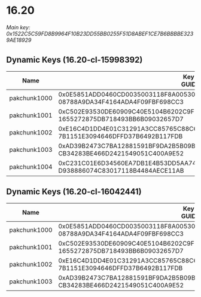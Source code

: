 # 16.20

###### Main key: 0x1522C5C59FD8B9964F10B23DD55BB0255F51D8ABEF1CE7B6BBBBE3239AE18929

## Dynamic Keys (16.20-cl-15998392)

| Name         | Key<br/>GUID                                                                                            |
|--------------|---------------------------------------------------------------------------------------------------------|
| pakchunk1000 | 0x0E5851ADD0460CD0035003118F8A00530C11DA3DF736BD99360D825378B5FCF8<br/>08788A9DA34F4164ADA4F09FBF698CC3 |
| pakchunk1001 | 0xC502E93530DE60909C40E5104B6202C9F072BE13D4DE70B971F2516CF4AE81D6<br/>1655272875DB718493BB6B09032657D7 |
| pakchunk1002 | 0xE16C4D1DD4E01C31291A3CC85765C88C63B8D64CA2C2080542976AF32FA8D636<br/>7B1151E3094646DFFD37B6492B117FDB |
| pakchunk1003 | 0xAD39B2473C7BA12881591BF9DA2B5B09B00594B232ED6E9D6680DC7F24CC9B2A<br/>CB34283BE466D2421549051C400A9E52 |
| pakchunk1004 | 0xC231C01E6D34560EA7DB1E4B53DD5AA74F92157E595D70666B1D4BC97F008A9B<br/>D938886074C83017118B4484AECE11AB |

## Dynamic Keys (16.20-cl-16042441)

| Name         | Key<br/>GUID                                                                                             |
|--------------|----------------------------------------------------------------------------------------------------------|
| pakchunk1000 | 0x0E5851ADD0460CD0035003118F8A00530C11DA3DF736BD99360D825378B5FCF8<br/>08788A9DA34F4164ADA4F09FBF698CC3  |
| pakchunk1001 | 0xC502E93530DE60909C40E5104B6202C9F072BE13D4DE70B971F2516CF4AE81D6<br/>1655272875DB718493BB6B09032657D7  |
| pakchunk1002 | 0xE16C4D1DD4E01C31291A3CC85765C88C63B8D64CA2C2080542976AF32FA8D636<br/>7B1151E3094646DFFD37B6492B117FDB  |
| pakchunk1003 | 0xAD39B2473C7BA12881591BF9DA2B5B09B00594B232ED6E9D6680DC7F24CC9B2A<br/> CB34283BE466D2421549051C400A9E52 |
